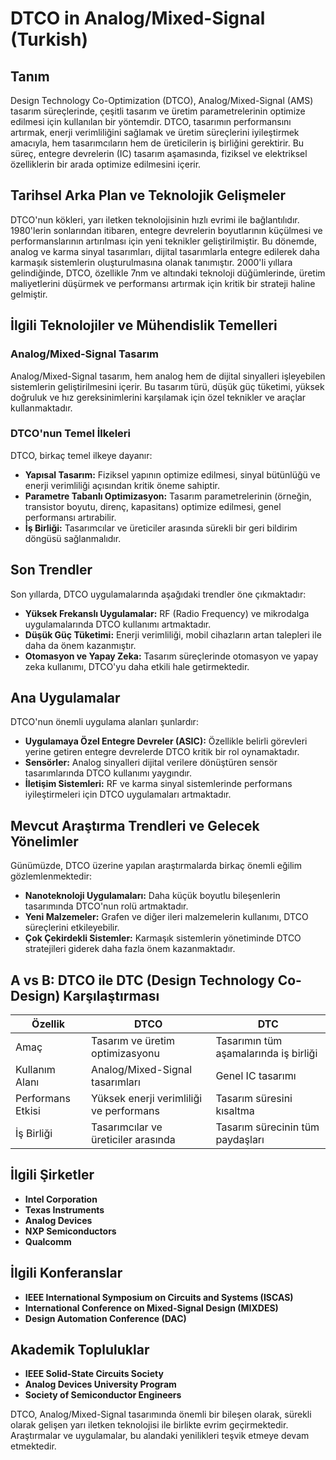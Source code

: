 # DTCO in Analog/Mixed-Signal (Turkish)

## Tanım

Design Technology Co-Optimization (DTCO), Analog/Mixed-Signal (AMS) tasarım süreçlerinde, çeşitli tasarım ve üretim parametrelerinin optimize edilmesi için kullanılan bir yöntemdir. DTCO, tasarımın performansını artırmak, enerji verimliliğini sağlamak ve üretim süreçlerini iyileştirmek amacıyla, hem tasarımcıların hem de üreticilerin iş birliğini gerektirir. Bu süreç, entegre devrelerin (IC) tasarım aşamasında, fiziksel ve elektriksel özelliklerin bir arada optimize edilmesini içerir.

## Tarihsel Arka Plan ve Teknolojik Gelişmeler

DTCO'nun kökleri, yarı iletken teknolojisinin hızlı evrimi ile bağlantılıdır. 1980'lerin sonlarından itibaren, entegre devrelerin boyutlarının küçülmesi ve performanslarının artırılması için yeni teknikler geliştirilmiştir. Bu dönemde, analog ve karma sinyal tasarımları, dijital tasarımlarla entegre edilerek daha karmaşık sistemlerin oluşturulmasına olanak tanımıştır. 2000'li yıllara gelindiğinde, DTCO, özellikle 7nm ve altındaki teknoloji düğümlerinde, üretim maliyetlerini düşürmek ve performansı artırmak için kritik bir strateji haline gelmiştir.

## İlgili Teknolojiler ve Mühendislik Temelleri

### Analog/Mixed-Signal Tasarım

Analog/Mixed-Signal tasarım, hem analog hem de dijital sinyalleri işleyebilen sistemlerin geliştirilmesini içerir. Bu tasarım türü, düşük güç tüketimi, yüksek doğruluk ve hız gereksinimlerini karşılamak için özel teknikler ve araçlar kullanmaktadır.

### DTCO'nun Temel İlkeleri

DTCO, birkaç temel ilkeye dayanır:
- **Yapısal Tasarım:** Fiziksel yapının optimize edilmesi, sinyal bütünlüğü ve enerji verimliliği açısından kritik öneme sahiptir.
- **Parametre Tabanlı Optimizasyon:** Tasarım parametrelerinin (örneğin, transistor boyutu, direnç, kapasitans) optimize edilmesi, genel performansı artırabilir.
- **İş Birliği:** Tasarımcılar ve üreticiler arasında sürekli bir geri bildirim döngüsü sağlanmalıdır.

## Son Trendler

Son yıllarda, DTCO uygulamalarında aşağıdaki trendler öne çıkmaktadır:
- **Yüksek Frekanslı Uygulamalar:** RF (Radio Frequency) ve mikrodalga uygulamalarında DTCO kullanımı artmaktadır.
- **Düşük Güç Tüketimi:** Enerji verimliliği, mobil cihazların artan talepleri ile daha da önem kazanmıştır.
- **Otomasyon ve Yapay Zeka:** Tasarım süreçlerinde otomasyon ve yapay zeka kullanımı, DTCO'yu daha etkili hale getirmektedir.

## Ana Uygulamalar

DTCO'nun önemli uygulama alanları şunlardır:
- **Uygulamaya Özel Entegre Devreler (ASIC):** Özellikle belirli görevleri yerine getiren entegre devrelerde DTCO kritik bir rol oynamaktadır.
- **Sensörler:** Analog sinyalleri dijital verilere dönüştüren sensör tasarımlarında DTCO kullanımı yaygındır.
- **İletişim Sistemleri:** RF ve karma sinyal sistemlerinde performans iyileştirmeleri için DTCO uygulamaları artmaktadır.

## Mevcut Araştırma Trendleri ve Gelecek Yönelimler

Günümüzde, DTCO üzerine yapılan araştırmalarda birkaç önemli eğilim gözlemlenmektedir:
- **Nanoteknoloji Uygulamaları:** Daha küçük boyutlu bileşenlerin tasarımında DTCO'nun rolü artmaktadır.
- **Yeni Malzemeler:** Grafen ve diğer ileri malzemelerin kullanımı, DTCO süreçlerini etkileyebilir.
- **Çok Çekirdekli Sistemler:** Karmaşık sistemlerin yönetiminde DTCO stratejileri giderek daha fazla önem kazanmaktadır.

## A vs B: DTCO ile DTC (Design Technology Co-Design) Karşılaştırması

| Özellik            | DTCO                                    | DTC                                     |
|--------------------|-----------------------------------------|-----------------------------------------|
| Amaç               | Tasarım ve üretim optimizasyonu        | Tasarımın tüm aşamalarında iş birliği  |
| Kullanım Alanı     | Analog/Mixed-Signal tasarımları        | Genel IC tasarımı                        |
| Performans Etkisi  | Yüksek enerji verimliliği ve performans | Tasarım süresini kısaltma               |
| İş Birliği         | Tasarımcılar ve üreticiler arasında    | Tasarım sürecinin tüm paydaşları       |

## İlgili Şirketler

- **Intel Corporation**
- **Texas Instruments**
- **Analog Devices**
- **NXP Semiconductors**
- **Qualcomm**

## İlgili Konferanslar

- **IEEE International Symposium on Circuits and Systems (ISCAS)**
- **International Conference on Mixed-Signal Design (MIXDES)**
- **Design Automation Conference (DAC)**

## Akademik Topluluklar

- **IEEE Solid-State Circuits Society**
- **Analog Devices University Program**
- **Society of Semiconductor Engineers**

DTCO, Analog/Mixed-Signal tasarımında önemli bir bileşen olarak, sürekli olarak gelişen yarı iletken teknolojisi ile birlikte evrim geçirmektedir. Araştırmalar ve uygulamalar, bu alandaki yenilikleri teşvik etmeye devam etmektedir.